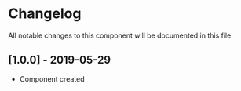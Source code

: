# Changelog
All notable changes to this component will be documented in this file.

## [1.0.0] - 2019-05-29
- Component created
